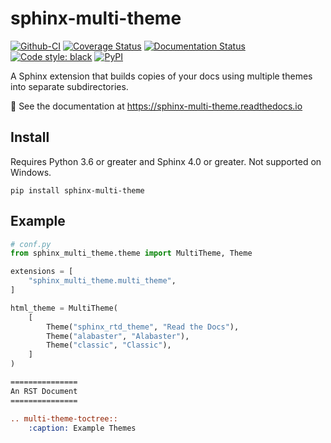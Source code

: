 # sphinx-multi-theme

[![Github-CI][github-ci]][github-link]
[![Coverage Status][codecov-badge]][codecov-link]
[![Documentation Status][rtd-badge]][rtd-link]
[![Code style: black][black-badge]][black-link]
[![PyPI][pypi-badge]][pypi-link]

[github-ci]: https://github.com/Robpol86/sphinx-multi-theme/actions/workflows/ci.yml/badge.svg?branch=main
[github-link]: https://github.com/Robpol86/sphinx-multi-theme/actions/workflows/ci.yml
[codecov-badge]: https://codecov.io/gh/Robpol86/sphinx-multi-theme/branch/main/graph/badge.svg
[codecov-link]: https://codecov.io/gh/Robpol86/sphinx-multi-theme
[rtd-badge]: https://readthedocs.org/projects/sphinx-multi-theme/badge/?version=latest
[rtd-link]: https://sphinx-multi-theme.readthedocs.io/en/latest/?badge=latest
[black-badge]: https://img.shields.io/badge/code%20style-black-000000.svg
[black-link]: https://github.com/ambv/black
[pypi-badge]: https://img.shields.io/pypi/v/sphinx-multi-theme.svg
[pypi-link]: https://pypi.org/project/sphinx-multi-theme

A Sphinx extension that builds copies of your docs using multiple themes into separate subdirectories.

📖 See the documentation at https://sphinx-multi-theme.readthedocs.io

## Install

Requires Python 3.6 or greater and Sphinx 4.0 or greater. Not supported on Windows.

```shell
pip install sphinx-multi-theme
```

## Example

```python
# conf.py
from sphinx_multi_theme.theme import MultiTheme, Theme

extensions = [
    "sphinx_multi_theme.multi_theme",
]

html_theme = MultiTheme(
    [
        Theme("sphinx_rtd_theme", "Read the Docs"),
        Theme("alabaster", "Alabaster"),
        Theme("classic", "Classic"),
    ]
)
```

```rst
===============
An RST Document
===============

.. multi-theme-toctree::
    :caption: Example Themes

```
